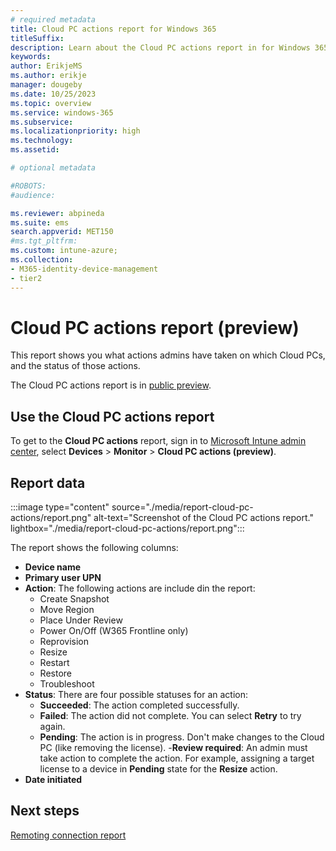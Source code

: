 ```yaml
---
# required metadata
title: Cloud PC actions report for Windows 365
titleSuffix:
description: Learn about the Cloud PC actions report in for Windows 365 Cloud PCs.
keywords:
author: ErikjeMS  
ms.author: erikje
manager: dougeby
ms.date: 10/25/2023
ms.topic: overview
ms.service: windows-365
ms.subservice:
ms.localizationpriority: high
ms.technology:
ms.assetid: 

# optional metadata

#ROBOTS:
#audience:

ms.reviewer: abpineda
ms.suite: ems
search.appverid: MET150
#ms.tgt_pltfrm:
ms.custom: intune-azure;
ms.collection:
- M365-identity-device-management
- tier2
---
```


# Cloud PC actions report (preview)

This report shows you what actions admins have taken on which Cloud PCs, and the status of those actions.

The Cloud PC actions report is in [public preview](..\public-preview.md).

## Use the Cloud PC actions report

To get to the **Cloud PC actions** report, sign in to [Microsoft Intune admin center](https://go.microsoft.com/fwlink/?linkid=2109431), select **Devices** > **Monitor** > **Cloud PC actions (preview)**.

## Report data

:::image type="content" source="./media/report-cloud-pc-actions/report.png" alt-text="Screenshot of the Cloud PC actions report." lightbox="./media/report-cloud-pc-actions/report.png":::

The report shows the following columns:

- **Device name**
- **Primary user UPN**
- **Action**: The following actions are include din the report:
  - Create Snapshot
  - Move Region
  - Place Under Review
  - Power On/Off (W365 Frontline only)
  - Reprovision
  - Resize
  - Restart
  - Restore
  - Troubleshoot
- **Status**: There are four possible statuses for an action:
  - **Succeeded**: The action completed successfully.
  - **Failed**: The action did not complete. You can select **Retry** to try again.
  - **Pending**: The action is in progress. Don't make changes to the Cloud PC (like removing the license).
   -**Review required**: An admin must take action to complete the action. For example, assigning a target license to a device in **Pending** state for the **Resize** action.
- **Date initiated**

<!-- ########################## -->
## Next steps

[Remoting connection report](report-remoting-connection.md)
